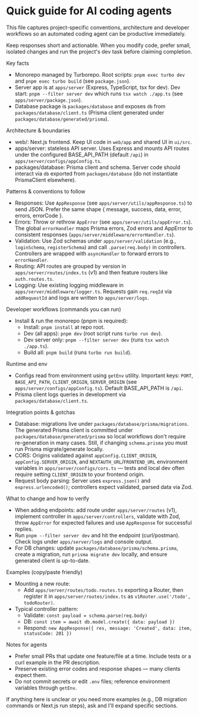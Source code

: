 <!-- Copilot / AI agent guidance for the elecromart monorepo -->

# Quick guide for AI coding agents

This file captures project-specific conventions, architecture and developer workflows so an automated coding agent can be productive immediately.

Keep responses short and actionable. When you modify code, prefer small, isolated changes and run the project's dev task before claiming completion.

Key facts

- Monorepo managed by Turborepo. Root scripts: `pnpm exec turbo dev` and `pnpm exec turbo build` (see `package.json`).
- Server app is at `apps/server` (Express, TypeScript, tsx for dev). Dev start: `pnpm --filter server dev` which runs `tsx watch ./app.ts` (see `apps/server/package.json`).
- Database package is `packages/database` and exposes `db` from `packages/database/client.ts` (Prisma client generated under `packages/database/generated/prisma`).

Architecture & boundaries

- web/: Next.js frontend. Keep UI code in `web/app` and shared UI in `ui/src`.
- apps/server: stateless API server. Uses Express and mounts API routes under the configured BASE_API_PATH (default `/api`) in `apps/server/configs/appConfig.ts`.
- packages/database: Prisma client and schema. Server code should interact via `db` exported from `packages/database` (do not instantiate PrismaClient elsewhere).

Patterns & conventions to follow

- Responses: Use `AppResponse` (see `apps/server/utils/appResponse.ts`) to send JSON. Prefer the same shape { message, success, data, error, errors, errorCode }.
- Errors: Throw or rethrow `AppError` (see `apps/server/utils/appError.ts`). The global `errorHandler` maps Prisma errors, Zod errors and AppError to consistent responses (`apps/server/middleware/errorHandler.ts`).
- Validation: Use Zod schemas under `apps/server/validation` (e.g., `loginSchema`, `registerSchema`) and call `.parse(req.body)` in controllers. Controllers are wrapped with `asyncHandler` to forward errors to `errorHandler`.
- Routing: API routes are grouped by version in `apps/server/routes/index.ts` (v1) and then feature routers like `auth.routes.ts`.
- Logging: Use existing logging middleware in `apps/server/middleware/logger.ts`. Requests gain `req.reqId` via `addRequestId` and logs are written to `apps/server/logs`.

Developer workflows (commands you can run)

- Install & run the monorepo (pnpm is required):
  - Install: `pnpm install` at repo root.
  - Dev (all apps): `pnpm dev` (root script runs `turbo run dev`).
  - Dev server only: `pnpm --filter server dev` (runs `tsx watch ./app.ts`).
  - Build all: `pnpm build` (runs `turbo run build`).

Runtime and env

- Configs read from environment using `getEnv` utility. Important keys: `PORT`, `BASE_API_PATH`, `CLIENT_ORIGIN`, `SERVER_ORIGIN` (see `apps/server/configs/appConfig.ts`). Default BASE_API_PATH is `/api`.
- Prisma client logs queries in development via `packages/database/client.ts`.

Integration points & gotchas

- Database: migrations live under `packages/database/prisma/migrations`. The generated Prisma client is committed under `packages/database/generated/prisma` so local workflows don't require re-generation in many cases. Still, if changing `schema.prisma` you must run Prisma migrate/generate locally.
- CORS: Origins validated against `appConfig.CLIENT_ORIGIN`, `appConfig.SERVER_ORIGIN`, and `NEXTAUTH_URL`/`FRONTEND_URL` environment variables in `apps/server/configs/cors.ts` — tests and local dev often require setting `CLIENT_ORIGIN` to your frontend origin.
- Request body parsing: Server uses `express.json()` and `express.urlencoded()`; controllers expect validated, parsed data via Zod.

What to change and how to verify

- When adding endpoints: add route under `apps/server/routes` (v1), implement controller in `apps/server/controllers`, validate with Zod, throw `AppError` for expected failures and use `AppResponse` for successful replies.
- Run `pnpm --filter server dev` and hit the endpoint (curl/postman). Check logs under `apps/server/logs` and console output.
- For DB changes: update `packages/database/prisma/schema.prisma`, create a migration, run `prisma migrate dev` locally, and ensure generated client is up-to-date.

Examples (copy/paste friendly)

- Mounting a new route:
  - Add `apps/server/routes/todo.routes.ts` exporting a Router, then register it in `apps/server/routes/index.ts` as `v1Router.use('/todo', todoRouter)`.
- Typical controller pattern:
  - Validate: `const payload = schema.parse(req.body)`
  - DB: `const item = await db.model.create({ data: payload })`
  - Respond: `new AppResponse({ res, message: 'Created', data: item, statusCode: 201 })`

Notes for agents

- Prefer small PRs that update one feature/file at a time. Include tests or a curl example in the PR description.
- Preserve existing error codes and response shapes — many clients expect them.
- Do not commit secrets or edit `.env` files; reference environment variables through `getEnv`.

If anything here is unclear or you need more examples (e.g., DB migration commands or Next.js run steps), ask and I'll expand specific sections.
